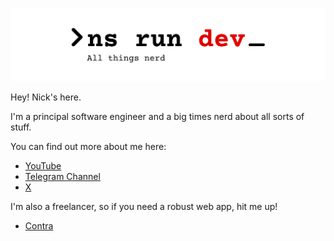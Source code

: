 ![Logo](./assets/GitHub.png)

Hey! Nick's here.

I'm a principal software engineer and a big times nerd about all sorts of stuff.

You can find out more about me here:
- [YouTube](https://youtube.com/@NSKriabinDev)
- [Telegram Channel](https://t.me/nick_skriabeen)
- [X](https://x.com/nick_skriabin)

I'm also a freelancer, so if you need a robust web app, hit me up!
- [Contra](https://contra.com/nick_skriabin_a0upqrro)
